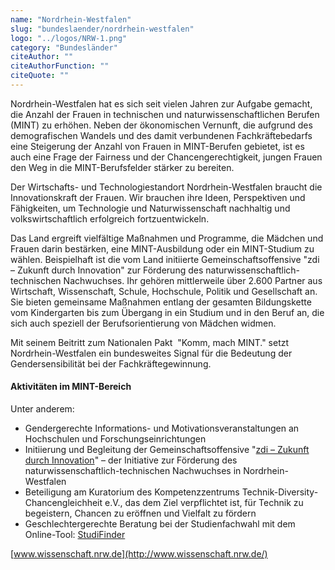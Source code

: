 ```yaml
---
name: "Nordrhein-Westfalen"
slug: "bundeslaender/nordrhein-westfalen"
logo: "../logos/NRW-1.png"
category: "Bundesländer"
citeAuthor: ""
citeAuthorFunction: ""
citeQuote: ""
---
```


Nordrhein-Westfalen hat es sich seit vielen Jahren zur Aufgabe gemacht, die Anzahl der Frauen in technischen und naturwissenschaftlichen Berufen (MINT) zu erhöhen. Neben der ökonomischen Vernunft, die aufgrund des demografischen Wandels und des damit verbundenen Fachkräftebedarfs eine Steigerung der Anzahl von Frauen in MINT-Berufen gebietet, ist es auch eine Frage der Fairness und der Chancengerechtigkeit, jungen Frauen den Weg in die MINT-Berufsfelder stärker zu bereiten.

Der Wirtschafts- und Technologiestandort Nordrhein-Westfalen braucht die Innovationskraft der Frauen. Wir brauchen ihre Ideen, Perspektiven und Fähigkeiten, um Technologie und Naturwissenschaft nachhaltig und volkswirtschaftlich erfolgreich fortzuentwickeln.

Das Land ergreift vielfältige Maßnahmen und Programme, die Mädchen und Frauen darin bestärken, eine MINT-Ausbildung oder ein MINT-Studium zu wählen. Beispielhaft ist die vom Land initiierte Gemeinschaftsoffensive "zdi – Zukunft durch Innovation" zur Förderung des naturwissenschaftlich-technischen Nachwuchses. Ihr gehören mittlerweile über 2.600 Partner aus Wirtschaft, Wissenschaft, Schule, Hochschule, Politik und Gesellschaft an. Sie bieten gemeinsame Maßnahmen entlang der gesamten Bildungskette vom Kindergarten bis zum Übergang in ein Studium und in den Beruf an, die sich auch speziell der Berufsorientierung von Mädchen widmen.

Mit seinem Beitritt zum Nationalen Pakt  "Komm, mach MINT." setzt Nordrhein-Westfalen ein bundesweites Signal für die Bedeutung der Gendersensibilität bei der Fachkräftegewinnung.

#### Aktivitäten im MINT-Bereich

Unter anderem:

- Gendergerechte Informations- und Motivationsveranstaltungen an Hochschulen und Forschungseinrichtungen
- Initiierung und Begleitung der Gemeinschaftsoffensive "[zdi – Zukunft durch Innovation](http://www.zdi-portal.de/)" – der Initiative zur Förderung des naturwissenschaftlich-technischen Nachwuchses in Nordrhein-Westfalen
- Beteiligung am Kuratorium des Kompetenzzentrums Technik-Diversity-Chancengleichheit e.V., das dem Ziel verpflichtet ist, für Technik zu begeistern, Chancen zu eröffnen und Vielfalt zu fördern
- Geschlechtergerechte Beratung bei der Studienfachwahl mit dem Online-Tool: [StudiFinder](https://www.arbeitsagentur.de/bildung/studium)

[www.wissenschaft.nrw.de](http://www.wissenschaft.nrw.de/)
